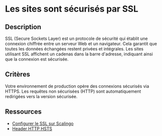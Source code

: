 # Les sites sont sécurisés par SSL

## Description

SSL (Secure Sockets Layer) est un protocole de sécurité qui établit une connexion chiffrée entre un serveur Web et un navigateur. Cela garantit que toutes les données échangées restent privées et intégrales. Les sites utilisant SSL affichent un cadenas dans la barre d'adresse, indiquant ainsi que la connexion est sécurisée.

## Critères

Votre environnement de production opère des connexions sécurisés via HTTPS. Les requêtes non sécurisées (HTTP) sont automatiquement redirigées vers la version sécurisée.

## Ressources

- [Configurer le SSL sur Scalingo](https://doc.scalingo.com/platform/app/ssl)
- [Header HTTP HSTS](https://developer.mozilla.org/en-US/docs/Web/HTTP/Headers/Strict-Transport-Security)
